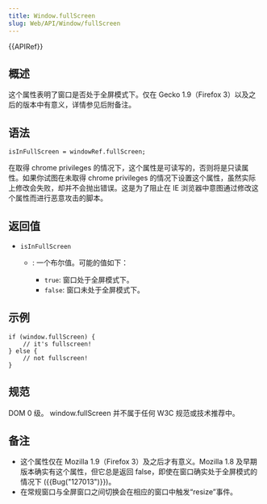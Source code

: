 ```yaml
---
title: Window.fullScreen
slug: Web/API/Window/fullScreen
---
```

{{APIRef}}

## 概述

这个属性表明了窗口是否处于全屏模式下。仅在 Gecko 1.9（Firefox 3）以及之后的版本中有意义，详情参见后附备注。

## 语法

```plain
isInFullScreen = windowRef.fullScreen;
```

在取得 chrome privileges 的情况下，这个属性是可读写的，否则将是只读属性。如果你试图在未取得 chrome privileges 的情况下设置这个属性，虽然实际上修改会失败，却并不会抛出错误。这是为了阻止在 IE 浏览器中意图通过修改这个属性而进行恶意攻击的脚本。

## 返回值

- `isInFullScreen`
  - : 一个布尔值。可能的值如下：

    - `true`: 窗口处于全屏模式下。
    - `false`: 窗口未处于全屏模式下。

## 示例

```plain
if (window.fullScreen) {
    // it's fullscreen!
} else {
    // not fullscreen!
}
```

## 规范

DOM 0 级。 window\.fullScreen 并不属于任何 W3C 规范或技术推荐中。

## 备注

- 这个属性仅在 Mozilla 1.9（Firefox 3）及之后才有意义。Mozilla 1.8 及早期版本确实有这个属性，但它总是返回 false，即使在窗口确实处于全屏模式的情况下 ({{Bug("127013")}})。
- 在常规窗口与全屏窗口之间切换会在相应的窗口中触发“resize”事件。
